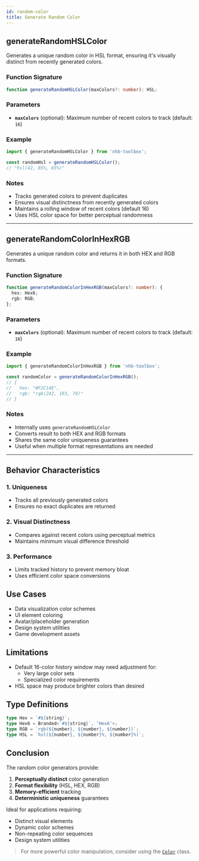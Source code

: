 ```yaml
---
id: random-color  
title: Generate Random Color  
---
```


<!-- markdownlint-disable-file MD024 -->
## generateRandomHSLColor

Generates a unique random color in HSL format, ensuring it's visually distinct from recently generated colors.

### Function Signature

```typescript
function generateRandomHSLColor(maxColors?: number): HSL;
```

### Parameters

- **`maxColors`** (optional): Maximum number of recent colors to track (default: `16`)

### Example

```typescript
import { generateRandomHSLColor } from 'nhb-toolbox';

const randomHsl = generateRandomHSLColor();
// "hsl(42, 85%, 65%)"
```

### Notes

- Tracks generated colors to prevent duplicates
- Ensures visual distinctness from recently generated colors
- Maintains a rolling window of recent colors (default 16)
- Uses HSL color space for better perceptual randomness

---

## generateRandomColorInHexRGB

Generates a unique random color and returns it in both HEX and RGB formats.

### Function Signature

```typescript
function generateRandomColorInHexRGB(maxColors?: number): {
  hex: Hex6;
  rgb: RGB;
};
```

### Parameters

- **`maxColors`** (optional): Maximum number of recent colors to track (default: `16`)

### Example

```typescript
import { generateRandomColorInHexRGB } from 'nhb-toolbox';

const randomColor = generateRandomColorInHexRGB();
// {
//   hex: "#F2C14E",
//   rgb: "rgb(242, 193, 78)"
// }
```

### Notes

- Internally uses `generateRandomHSLColor`
- Converts result to both HEX and RGB formats
- Shares the same color uniqueness guarantees
- Useful when multiple format representations are needed

---

## Behavior Characteristics

### 1. **Uniqueness**

- Tracks all previously generated colors
- Ensures no exact duplicates are returned

### 2. **Visual Distinctness**

- Compares against recent colors using perceptual metrics
- Maintains minimum visual difference threshold

### 3. **Performance**

- Limits tracked history to prevent memory bloat
- Uses efficient color space conversions

## Use Cases

- Data visualization color schemes
- UI element coloring
- Avatar/placeholder generation
- Design system utilities
- Game development assets

## Limitations

- Default 16-color history window may need adjustment for:
  - Very large color sets
  - Specialized color requirements
- HSL space may produce brighter colors than desired

## Type Definitions

```typescript
type Hex = `#${string}`;
type Hex6 = Branded<`#${string}`, 'Hex6'>;
type RGB = `rgb(${number}, ${number}, ${number})`;
type HSL = `hsl(${number}, ${number}%, ${number}%)`;
```

## Conclusion

The random color generators provide:

1. **Perceptually distinct** color generation
2. **Format flexibility** (HSL, HEX, RGB)
3. **Memory-efficient** tracking
4. **Deterministic uniqueness** guarantees

Ideal for applications requiring:

- Distinct visual elements
- Dynamic color schemes
- Non-repeating color sequences
- Design system utilities

> For more powerful color manipulation, consider using the [`Color`](/docs/classes/Color) class.
